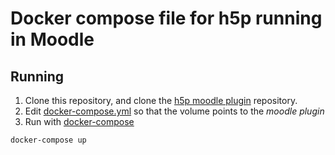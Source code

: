 # Docker compose file for h5p running in Moodle

## Running

1. Clone this repository, and clone the [h5p moodle plugin](https://github.com/h5p/h5p-moodle-plugin) repository.
2. Edit [docker-compose.yml](docker-compose.yml) so that the volume points to the _moodle plugin_
3. Run with [docker-compose](https://docs.docker.com/compose/)

```bash
docker-compose up
```

